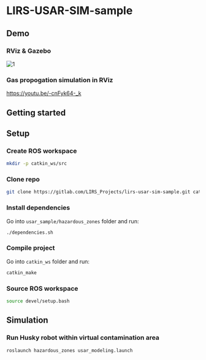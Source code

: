 # LIRS-USAR-SIM-sample
## Demo
### RViz & Gazebo
![1](https://github.com/MukievMukhammad/hazardousGazebo/assets/42972450/23f268b9-6675-4303-82d3-7b2a17ada191)
### Gas propogation simulation in RViz
https://youtu.be/-cnFyk64-_k

## Getting started

## Setup
### Create ROS workspace
```sh
mkdir -p catkin_ws/src
```
### Clone repo
```sh
git clone https://gitlab.com/LIRS_Projects/lirs-usar-sim-sample.git catkin_ws/src/usar_sample -b melodic-devel
```
### Install dependencies
Go into ```usar_sample/hazardous_zones``` folder and run:
```sh
./dependencies.sh
```
### Compile project
Go into ```catkin_ws``` folder and run:
```sh
catkin_make
```
### Source ROS workspace
```sh
source devel/setup.bash
```

## Simulation
### Run Husky robot within virtual contamination area
```sh
roslaunch hazardous_zones usar_modeling.launch
```
